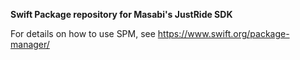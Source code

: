 **Swift Package repository for Masabi's JustRide SDK** 

For details on how to use SPM, see https://www.swift.org/package-manager/
